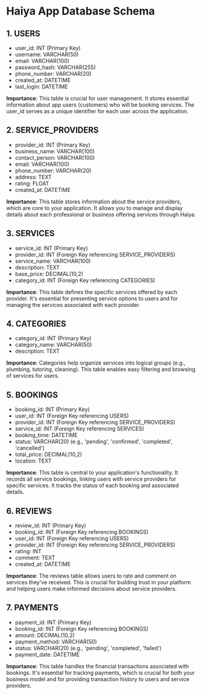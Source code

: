 # Haiya App Database Schema

## 1. USERS
- user_id: INT (Primary Key)
- username: VARCHAR(50)
- email: VARCHAR(100)
- password_hash: VARCHAR(255)
- phone_number: VARCHAR(20)
- created_at: DATETIME
- last_login: DATETIME

**Importance**: This table is crucial for user management. It stores essential information about app users (customers) who will be booking services. The user_id serves as a unique identifier for each user across the application.

## 2. SERVICE_PROVIDERS
- provider_id: INT (Primary Key)
- business_name: VARCHAR(100)
- contact_person: VARCHAR(100)
- email: VARCHAR(100)
- phone_number: VARCHAR(20)
- address: TEXT
- rating: FLOAT
- created_at: DATETIME

**Importance**: This table stores information about the service providers, which are core to your application. It allows you to manage and display details about each professional or business offering services through Haiya.

## 3. SERVICES
- service_id: INT (Primary Key)
- provider_id: INT (Foreign Key referencing SERVICE_PROVIDERS)
- service_name: VARCHAR(100)
- description: TEXT
- base_price: DECIMAL(10,2)
- category_id: INT (Foreign Key referencing CATEGORIES)

**Importance**: This table defines the specific services offered by each provider. It's essential for presenting service options to users and for managing the services associated with each provider.

## 4. CATEGORIES
- category_id: INT (Primary Key)
- category_name: VARCHAR(50)
- description: TEXT

**Importance**: Categories help organize services into logical groups (e.g., plumbing, tutoring, cleaning). This table enables easy filtering and browsing of services for users.

## 5. BOOKINGS
- booking_id: INT (Primary Key)
- user_id: INT (Foreign Key referencing USERS)
- provider_id: INT (Foreign Key referencing SERVICE_PROVIDERS)
- service_id: INT (Foreign Key referencing SERVICES)
- booking_time: DATETIME
- status: VARCHAR(20) (e.g., 'pending', 'confirmed', 'completed', 'cancelled')
- total_price: DECIMAL(10,2)
- location: TEXT

**Importance**: This table is central to your application's functionality. It records all service bookings, linking users with service providers for specific services. It tracks the status of each booking and associated details.

## 6. REVIEWS
- review_id: INT (Primary Key)
- booking_id: INT (Foreign Key referencing BOOKINGS)
- user_id: INT (Foreign Key referencing USERS)
- provider_id: INT (Foreign Key referencing SERVICE_PROVIDERS)
- rating: INT
- comment: TEXT
- created_at: DATETIME

**Importance**: The reviews table allows users to rate and comment on services they've received. This is crucial for building trust in your platform and helping users make informed decisions about service providers.

## 7. PAYMENTS
- payment_id: INT (Primary Key)
- booking_id: INT (Foreign Key referencing BOOKINGS)
- amount: DECIMAL(10,2)
- payment_method: VARCHAR(50)
- status: VARCHAR(20) (e.g., 'pending', 'completed', 'failed')
- payment_date: DATETIME

**Importance**: This table handles the financial transactions associated with bookings. It's essential for tracking payments, which is crucial for both your business model and for providing transaction history to users and service providers.
